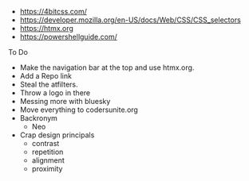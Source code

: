 
- https://4bitcss.com/
- https://developer.mozilla.org/en-US/docs/Web/CSS/CSS_selectors
- https://htmx.org
- https://powershellguide.com/

To Do
- Make the navigation bar at the top and use htmx.org.
- Add a Repo link
- Steal the atfilters.
- Throw a logo in there
- Messing more with bluesky
- Move everything to codersunite.org
- Backronym
	- Neo
- Crap design principals
	- contrast
	- repetition
	- alignment
	- proximity